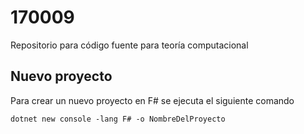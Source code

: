 # 170009
Repositorio para código fuente para teoría computacional

## Nuevo proyecto

Para crear un nuevo proyecto en F# se ejecuta el siguiente comando

    dotnet new console -lang F# -o NombreDelProyecto

